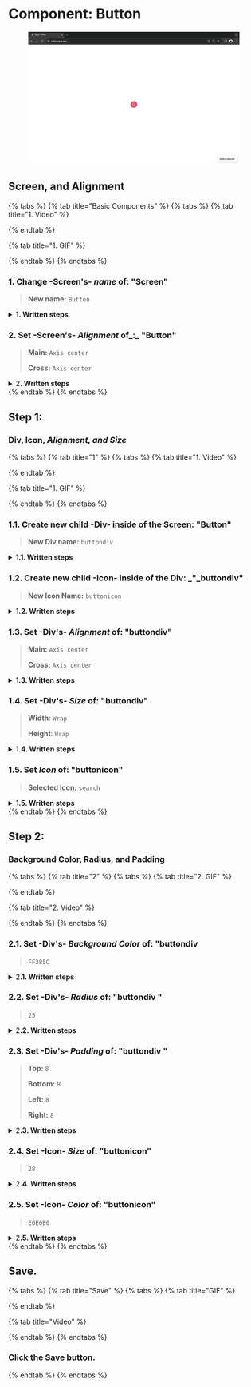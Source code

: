 # Component: Button

<figure><img src="../../.gitbook/assets/Airbnb_Button.png" alt=""><figcaption></figcaption></figure>

## Screen, and Alignment

{% tabs %}
{% tab title="Basic Components" %}
{% tabs %}
{% tab title="1. Video" %}

{% endtab %}

{% tab title="1. GIF" %}

{% endtab %}
{% endtabs %}



### **1.** Change -Screen's- _name_ of: "Screen"

> &#x20;**New name:** `Button`

<details>

<summary><strong>1. Written steps</strong></summary>

#### -Inside the Screen's _**Properties Panel**_-

#### **\[Click] the current name of the Screen and type the new one**:

* The name is located at the top of the panel, above of the _Style_ toggle.
* The new name should not contain any spaces or special characters.
* The name will be updated in the _Element Tree_ after you have \[clicked] away.

</details>



### 2. Set -Screen's- _Alignment_ of_:_ "Button"

> **Main:** `Axis center`
>
> **Cross:** `Axis center`

<details>

<summary>2<strong>. Written steps</strong></summary>

#### -Inside each of the Screens' _**Properties Panel**_-

#### **A. \[Click]** **the **_**Main** Axis center_ **button,** inside the Alignment section_:_

* In the Top-Down first row of buttons, choose the Left-to-right second one.
* The items are packed  to each other toward the center.

#### **B. \[Click]** **the **_**Cross** Axis center_ **button,** inside the Alignment section_:_

* In the Top-Down second row of buttons, choose the Left-to-right second one.
* The items are packed  to each other toward the center.

</details>
{% endtab %}
{% endtabs %}



## Step 1:

### Div, Icon, _Alignment, and Size_

{% tabs %}
{% tab title="1" %}
{% tabs %}
{% tab title="1. Video" %}

{% endtab %}

{% tab title="1. GIF" %}

{% endtab %}
{% endtabs %}



### 1.1. Create new child -Div- inside of the Screen: "Button"

> **New Div name:** `buttondiv`

<details>

<summary>1<strong>.1. Written steps</strong></summary>

#### -Inside the _**Element Tree**_-

#### **A. \[Click]** **the **_**Div Icon**_**:**

* The button is located at the top of the panel, below the _Screens._
* The _Icon_ will turn blue, and your pointer will change.

#### **B. Drag your pointer and click "Home":**

* The new element will appear as a child of the _Screen_.
* The _Div_ will be created with the default name "Layer #".

#### -Inside the **Properties Panel**-

#### **C. \[Click] the current name of the **_**Div**_** and \[type] the new one**:

* The new name should be lowercase, without any spaces or special characters.
* The name will be updated in the _Element Tree_ after you have \[clicked] away.

</details>



### **1.2.** Create new child -Icon- inside of the Div: _"_buttondiv"

> **New Icon Name:** `buttonicon`

<details>

<summary>1<strong>.2. Written steps</strong></summary>

#### -Inside the _**Element Tree**_-

#### **A. \[Click]** **the **_**Icon Icon**_**:**

* The button is located at the top of the panel, below the _Screens._
* The _Icon_ will turn blue, and your pointer will change.

#### **B. Drag your pointer and click "**searchmenudiv5**":**

* The new element will appear as a child of the _Screen_.
* The _Icon_ will be created with the default name "Icon #".

#### -Inside the Icon's _**Properties Panel**_-

#### **C. \[Click] the current name of the **_**Icon**_** and \[type] the new one**:

* The new name should be lowercase, without any spaces or special characters.
* The name will be updated in the _Element Tree_ after you have \[clicked] away.

</details>



### 1.3. Set -Div's- _Alignment_ of: "buttondiv"

> **Main:** `Axis center`
>
> **Cross:** `Axis center`

<details>

<summary>1<strong>.3. Written steps</strong></summary>

#### -Inside the Div's _**Properties Panel**_-

#### **A. \[Click]** **the **_**Main** Axis center_ **button,** inside the Alignment section_:_

* In the Top-Down first row of buttons, choose the Left-to-right second one.
* The items are packed  to each other toward the center.

#### **B. \[Click]** **the **_**Cross** Axis center_ **button,** inside the Alignment section_:_

* In the Top-Down second row of buttons, choose the Left-to-right second one.
* The items are packed  to each other toward the center.

</details>



### **1.4.** Set -Div's- _Size_ of: "buttondiv"

> **Width**_:_ `Wrap`
>
> **Height**: `Wrap`

<details>

<summary>1<strong>.4. Written steps</strong></summary>

#### -Inside the Div's _**Properties Panel**_-

#### **A. \[Click]** **the **_**Wrap**_** button,** inside the Height section_:_

* The vertical size of the Div will become its child's maximum combined size.
* You cannot use _Wrap size_ in the case there is a child element in _Fill size_.

#### **B. \[Click]** **the **_**Wrap**_** button,** inside the Height section_:_

* The vertical size of the Div will become its child's maximum combined size.
* You cannot use _Wrap size_ in the case there is a child element in _Fill size_.

</details>



### 1.5. Set _Icon_ of: "buttonicon"

> **Selected Icon:** `search`

<details>

<summary>1<strong>.5. Written steps</strong></summary>

#### -Inside the Icon's _**Properties Panel**_-

#### \[Click] the _Icon_ container and \[click] the _Icon_:

* You can use the _Icon_ name to find it through the SearchBar.
* You can also find it through each Material category's dropdown.

</details>
{% endtab %}
{% endtabs %}



## Step 2:

### Background Color, Radius, and Padding

{% tabs %}
{% tab title="2" %}
{% tabs %}
{% tab title="2. GIF" %}

{% endtab %}

{% tab title="2. Video" %}

{% endtab %}
{% endtabs %}



### 2.1. Set -Div's- _Background Color_ of: "buttondiv&#x20;

> `FF385C`

<details>

<summary>2<strong>.1. Written steps</strong></summary>

#### -Inside the Div's _**Properties Panel**_-

#### **A. \[Click]** **the **_**Background**_** toggle and \[click] **_**Fill**:_

* Fill allows you to select either a material color or a gradient as background.

**B. \[Click] **_**Background color**_** and** **\[Type]** **the desired color**_:_

* You can type a 6 characters HEX code without the initial #.

</details>



### 2.2. Set -Div's- _Radius_ of: "buttondiv "

> `25`

<details>

<summary>2<strong>.2. Written steps</strong></summary>

#### -Inside the Div's _**Properties Panel**_-

#### \[Click] the _Radius_ container, and **\[type]** **the new value**_:_

* The _Radius_ applies to all four sides of a _Div._
* You can also change the size value using the _up and down arrows._
* The default _Unit_ is in _Pixels._

</details>



### 2.3. Set -Div's- _Padding_ of: "buttondiv "

> **Top:** `8`
>
> **Bottom:** `8`
>
> **Left:** `8`
>
> **Right:** `8`

<details>

<summary>2<strong>.3. Written steps</strong></summary>

#### -Inside the Div's _**Properties Panel**_-

#### **A.** \[Click] the _Padding Top_ container and **\[type]** **the new value**_:_

* You can also change the size value using the _up and down arrows._
* The default _Unit_ is in _Pixels_, you do not need to change it.

#### **B.** \[Click] the _Padding Bottom_ container and **\[type]** **the new value**_:_

* You can also change the size value using the _up and down arrows._
* The default _Unit_ is in _Pixels_, you do not need to change it.

#### **C.** \[Click] the _Padding Left_ container and **\[type]** **the new value**_:_

* You can also change the size value using the _up and down arrows._
* The default _Unit_ is in _Pixels_, you do not need to change it.

#### **D.** \[Click] the _Padding Right_ container and **\[type]** **the new value**_:_

* You can also change the size value using the _up and down arrows._
* The default _Unit_ is in _Pixels_, you do not need to change it.

</details>



### 2.4. Set -Icon- _Size_ of: "buttonicon"

> `28`

<details>

<summary>2<strong>.4. Written steps</strong></summary>

#### -Inside the Icon's _**Properties Panel**_-

#### \[Click] the _Icon Size_ container and **\[type]** **the new value**_:_

* You can also change the size value using the _up and down arrows._

</details>



### 2.5. Set -Icon- _Color_ of: "buttonicon"

> `E0E0E0`

<details>

<summary>2<strong>.5. Written steps</strong></summary>

#### -Inside the Icon's _**Properties Panel**_-

#### **\[Click] **_**Icon Color**_** and** **\[Type]** **the color**_:_

* You can type a 6 characters HEX code without the initial #.
* You can select either a material color or a gradient.

</details>
{% endtab %}
{% endtabs %}



## Save.

{% tabs %}
{% tab title="Save" %}
{% tabs %}
{% tab title="GIF" %}

{% endtab %}

{% tab title="Video" %}

{% endtab %}
{% endtabs %}



### Click the Save button.
{% endtab %}
{% endtabs %}
